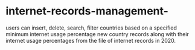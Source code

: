 # internet-records-management-
users can insert, delete, search, filter countries based on a specified minimum internet usage percentage new country records along with their internet usage percentages from the file of internet records in 2020.
